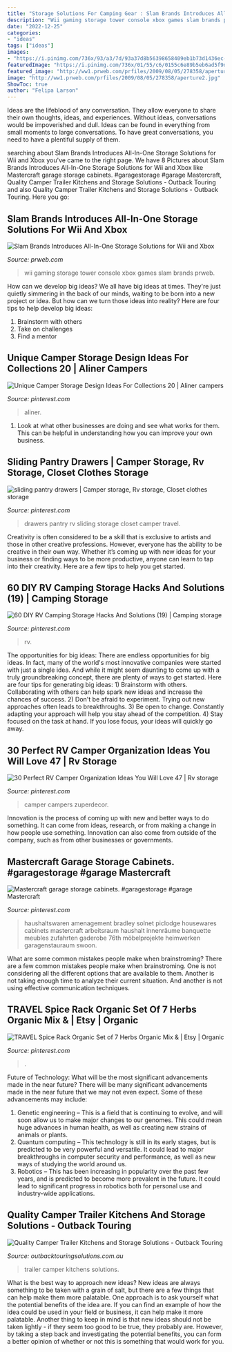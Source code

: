 ```yaml
---
title: "Storage Solutions For Camping Gear : Slam Brands Introduces All-in-one Storage Solutions For Wii And Xbox"
description: "Wii gaming storage tower console xbox games slam brands prweb"
date: "2022-12-25"
categories:
- "ideas"
tags: ["ideas"]
images:
- "https://i.pinimg.com/736x/93/a3/7d/93a37d8b56398658409eb1b73d1436ec--pantries-drawers.jpg"
featuredImage: "https://i.pinimg.com/736x/01/55/c6/0155c6e89b5eb6ad5f9d6a280f389908.jpg"
featured_image: "http://ww1.prweb.com/prfiles/2009/08/05/278358/aperture2.jpg"
image: "http://ww1.prweb.com/prfiles/2009/08/05/278358/aperture2.jpg"
ShowToc: true
author: "Felipa Larson"
---
```



Ideas are the lifeblood of any conversation. They allow everyone to share their own thoughts, ideas, and experiences. Without ideas, conversations would be impoverished and dull. Ideas can be found in everything from small moments to large conversations. To have great conversations, you need to have a plentiful supply of them.

	

		
searching about Slam Brands Introduces All-In-One Storage Solutions for Wii and Xbox you've came to the right page. We have 8 Pictures about Slam Brands Introduces All-In-One Storage Solutions for Wii and Xbox like Mastercraft garage storage cabinets. #garagestorage #garage Mastercraft, Quality Camper Trailer Kitchens and Storage Solutions - Outback Touring and also Quality Camper Trailer Kitchens and Storage Solutions - Outback Touring. Here you go:
		
    
## Slam Brands Introduces All-In-One Storage Solutions For Wii And Xbox

<img loading=lazy src="http://ww1.prweb.com/prfiles/2009/08/05/278358/aperture2.jpg" onerror="this.onerror=null;this.src='https://tse3.mm.bing.net/th?id=OIP.H5pd7na9taNWdplNAfyspAHaLH&amp;pid=15.1';" alt="Slam Brands Introduces All-In-One Storage Solutions for Wii and Xbox">

_Source: prweb.com_

>wii gaming storage tower console xbox games slam brands prweb. 

	

How can we develop big ideas?
We all have big ideas at times. They're just quietly simmering in the back of our minds, waiting to be born into a new project or idea. But how can we turn those ideas into reality? Here are four tips to help develop big ideas: 
1. Brainstorm with others 
2. Take on challenges 
3. Find a mentor 

    
## Unique Camper Storage Design Ideas For Collections 20 | Aliner Campers

<img loading=lazy src="https://i.pinimg.com/736x/ae/d0/b7/aed0b74fc80a33c20887997dacc26abd.jpg" onerror="this.onerror=null;this.src='https://tse2.mm.bing.net/th?id=OIP.YwIFPNW9F3mH9Vgw4yOGoAHaJ3&amp;pid=15.1';" alt="Unique Camper Storage Design Ideas For Collections 20 | Aliner campers">

_Source: pinterest.com_

>aliner. 

	

1. Look at what other businesses are doing and see what works for them. This can be helpful in understanding how you can improve your own business. 

    
## Sliding Pantry Drawers | Camper Storage, Rv Storage, Closet Clothes Storage

<img loading=lazy src="https://i.pinimg.com/736x/93/a3/7d/93a37d8b56398658409eb1b73d1436ec--pantries-drawers.jpg" onerror="this.onerror=null;this.src='https://tse2.mm.bing.net/th?id=OIP.Ihq6HTPVTe9qCF1dGzeogwDYEg&amp;pid=15.1';" alt="sliding pantry drawers | Camper storage, Rv storage, Closet clothes storage">

_Source: pinterest.com_

>drawers pantry rv sliding storage closet camper travel. 

	

Creativity is often considered to be a skill that is exclusive to artists and those in other creative professions. However, everyone has the ability to be creative in their own way. Whether it’s coming up with new ideas for your business or finding ways to be more productive, anyone can learn to tap into their creativity. Here are a few tips to help you get started.

    
## 60 DIY RV Camping Storage Hacks And Solutions (19) | Camping Storage

<img loading=lazy src="https://i.pinimg.com/736x/01/55/c6/0155c6e89b5eb6ad5f9d6a280f389908.jpg" onerror="this.onerror=null;this.src='https://tse3.mm.bing.net/th?id=OIP.dGcv11taOKdMFaoa1eY6hAHaLG&amp;pid=15.1';" alt="60 DIY RV Camping Storage Hacks And Solutions (19) | Camping storage">

_Source: pinterest.com_

>rv. 

	

The opportunities for big ideas:
There are endless opportunities for big ideas. In fact, many of the world's most innovative companies were started with just a single idea. And while it might seem daunting to come up with a truly groundbreaking concept, there are plenty of ways to get started. Here are four tips for generating big ideas: 1) Brainstorm with others. Collaborating with others can help spark new ideas and increase the chances of success. 2) Don't be afraid to experiment. Trying out new approaches often leads to breakthroughs. 3) Be open to change. Constantly adapting your approach will help you stay ahead of the competition. 4) Stay focused on the task at hand. If you lose focus, your ideas will quickly go away.

    
## 30 Perfect RV Camper Organization Ideas You Will Love 47 | Rv Storage

<img loading=lazy src="https://i.pinimg.com/736x/ce/6d/17/ce6d17de9f861dd2ad538cd9d95848dc.jpg" onerror="this.onerror=null;this.src='https://tse3.mm.bing.net/th?id=OIP.-gB-3N8WgeNuNc1T_4rErAHaJ4&amp;pid=15.1';" alt="30 Perfect RV Camper Organization Ideas You Will Love 47 | Rv storage">

_Source: pinterest.com_

>camper campers zuperdecor. 

	

Innovation is the process of coming up with new and better ways to do something. It can come from ideas, research, or from making a change in how people use something. Innovation can also come from outside of the company, such as from other businesses or governments.

    
## Mastercraft Garage Storage Cabinets. #garagestorage #garage Mastercraft

<img loading=lazy src="https://i.pinimg.com/736x/99/70/01/99700172fa707c2af4a74f91f3feb9d1.jpg" onerror="this.onerror=null;this.src='https://tse1.mm.bing.net/th?id=OIP.6bre6mjoIbrr50ywUqANYgHaJ4&amp;pid=15.1';" alt="Mastercraft garage storage cabinets. #garagestorage #garage Mastercraft">

_Source: pinterest.com_

>haushaltswaren amenagement bradley solnet piclodge housewares cabinets mastercraft arbeitsraum haushalt innenräume banquette meubles zufahrten gaderobe 76th möbelprojekte heimwerken garagenstauraum swoon. 

	

What are some common mistakes people make when brainstroming?
There are a few common mistakes people make when brainstroming. One is not considering all the different options that are available to them. Another is not taking enough time to analyze their current situation. And another is not using effective communication techniques.

    
## TRAVEL Spice Rack Organic Set Of 7 Herbs Organic Mix &amp; | Etsy | Organic

<img loading=lazy src="https://i.pinimg.com/736x/26/84/0d/26840d11091ec01a956ad165f68811a4.jpg" onerror="this.onerror=null;this.src='https://tse3.mm.bing.net/th?id=OIP.jQW3guGiG-0SxwDbPatLEQHaJ3&amp;pid=15.1';" alt="TRAVEL Spice Rack Organic Set of 7 Herbs Organic Mix &amp; | Etsy | Organic">

_Source: pinterest.com_

>. 

	

Future of Technology: What will be the most significant advancements made in the near future?
There will be many significant advancements made in the near future that we may not even expect. Some of these advancements may include: 
1. Genetic engineering – This is a field that is continuing to evolve, and will soon allow us to make major changes to our genomes. This could mean huge advances in human health, as well as creating new strains of animals or plants. 
2. Quantum computing – This technology is still in its early stages, but is predicted to be very powerful and versatile. It could lead to major breakthroughs in computer security and performance, as well as new ways of studying the world around us. 
3. Robotics – This has been increasing in popularity over the past few years, and is predicted to become more prevalent in the future. It could lead to significant progress in robotics both for personal use and industry-wide applications. 

    
## Quality Camper Trailer Kitchens And Storage Solutions - Outback Touring

<img loading=lazy src="https://www.outbacktouringsolutions.com.au/uploads/2/0/6/7/20676592/8715864_orig.jpg" onerror="this.onerror=null;this.src='https://tse1.mm.bing.net/th?id=OIP.3X1Nqg64MGNhgfVR6wGE9gHaE7&amp;pid=15.1';" alt="Quality Camper Trailer Kitchens and Storage Solutions - Outback Touring">

_Source: outbacktouringsolutions.com.au_

>trailer camper kitchens solutions. 

	

What is the best way to approach new ideas?
New ideas are always something to be taken with a grain of salt, but there are a few things that can help make them more palatable. One approach is to ask yourself what the potential benefits of the idea are. If you can find an example of how the idea could be used in your field or business, it can help make it more palatable. Another thing to keep in mind is that new ideas should not be taken lightly - if they seem too good to be true, they probably are. However, by taking a step back and investigating the potential benefits, you can form a better opinion of whether or not this is something that would work for you.

